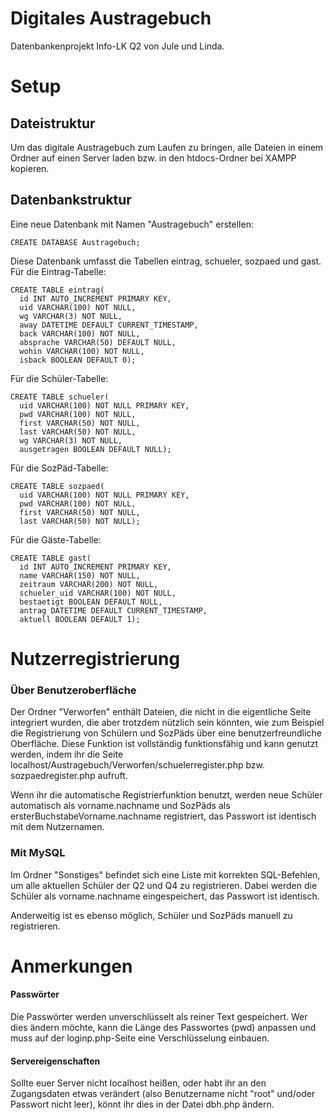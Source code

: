 # Digitales Austragebuch

Datenbankenprojekt Info-LK Q2 von Jule und Linda.

# Setup
## Dateistruktur
Um das digitale Austragebuch zum Laufen zu bringen, alle Dateien in einem Ordner auf einen Server laden bzw. in den htdocs-Ordner bei XAMPP kopieren.

## Datenbankstruktur
Eine neue Datenbank mit Namen "Austragebuch" erstellen:
``` MySQL
CREATE DATABASE Austragebuch;
```
Diese Datenbank umfasst die Tabellen eintrag, schueler, sozpaed und gast.
Für die Eintrag-Tabelle:
```MySQL
CREATE TABLE eintrag(
  id INT AUTO_INCREMENT PRIMARY KEY,
  uid VARCHAR(100) NOT NULL,
  wg VARCHAR(3) NOT NULL,
  away DATETIME DEFAULT CURRENT_TIMESTAMP,
  back VARCHAR(100) NOT NULL,
  absprache VARCHAR(50) DEFAULT NULL,
  wohin VARCHAR(100) NOT NULL,
  isback BOOLEAN DEFAULT 0);
```
Für die Schüler-Tabelle:
```MySQL
CREATE TABLE schueler(
  uid VARCHAR(100) NOT NULL PRIMARY KEY,
  pwd VARCHAR(100) NOT NULL,
  first VARCHAR(50) NOT NULL,
  last VARCHAR(50) NOT NULL,
  wg VARCHAR(3) NOT NULL,
  ausgetragen BOOLEAN DEFAULT NULL);
```
Für die SozPäd-Tabelle:
```MySQL
CREATE TABLE sozpaed(
  uid VARCHAR(100) NOT NULL PRIMARY KEY,
  pwd VARCHAR(100) NOT NULL,
  first VARCHAR(50) NOT NULL,
  last VARCHAR(50) NOT NULL);
```
Für die Gäste-Tabelle:
```MySQL
CREATE TABLE gast(
  id INT AUTO_INCREMENT PRIMARY KEY,
  name VARCHAR(150) NOT NULL,
  zeitraum VARCHAR(200) NOT NULL,
  schueler_uid VARCHAR(100) NOT NULL,
  bestaetigt BOOLEAN DEFAULT NULL,
  antrag DATETIME DEFAULT CURRENT_TIMESTAMP,
  aktuell BOOLEAN DEFAULT 1);
```

# Nutzerregistrierung

### Über Benutzeroberfläche
Der Ordner "Verworfen" enthält Dateien, die nicht in die eigentliche Seite integriert wurden, die aber trotzdem nützlich sein könnten, wie zum Beispiel die Registrierung von Schülern und SozPäds über eine benutzerfreundliche Oberfläche. Diese Funktion ist vollständig funktionsfähig und kann genutzt werden, indem ihr die Seite localhost/Austragebuch/Verworfen/schuelerregister.php bzw. sozpaedregister.php aufruft.

Wenn ihr die automatische Registrierfunktion benutzt, werden neue Schüler automatisch als vorname.nachname und SozPäds als ersterBuchstabeVorname.nachname registriert, das Passwort ist identisch mit dem Nutzernamen.

### Mit MySQL
Im Ordner "Sonstiges" befindet sich eine Liste mit korrekten SQL-Befehlen, um alle aktuellen Schüler der Q2 und Q4 zu registrieren. Dabei werden die Schüler als vorname.nachname eingespeichert, das Passwort ist identisch.

Anderweitig ist es ebenso möglich, Schüler und SozPäds manuell zu registrieren.

# Anmerkungen
#### Passwörter
Die Passwörter werden unverschlüsselt als reiner Text gespeichert. Wer dies ändern möchte, kann die Länge des Passwortes (pwd) anpassen und muss auf der loginp.php-Seite eine Verschlüsselung einbauen.

#### Servereigenschaften
Sollte euer Server nicht localhost heißen, oder habt ihr an den Zugangsdaten etwas verändert (also Benutzername nicht "root" und/oder Passwort nicht leer), könnt ihr dies in der Datei dbh.php ändern.
